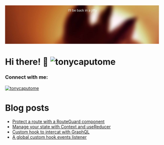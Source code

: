 ![Banner](https://github.com/tonycaputome/tonycaputome/blob/main/cover.jpg)

# Hi there! 👋 <img src="https://komarev.com/ghpvc/?username=tonycaputome&label=Profile%20views&color=0e75b6&style=flat" alt="tonycaputome" />

<h3 align="left">Connect with me:</h3>
<p align="left">
<a href="https://twitter.com/tonycaputome" target="blank"><img align="center" src="https://cdn.jsdelivr.net/npm/simple-icons@3.0.1/icons/twitter.svg" alt="tonycaputome" height="30" width="40" /></a>
</p>

# Blog posts

<!-- BLOG-POST-LIST:START -->

- [Protect a route with a RouteGuard component](https://tonycaputo.me/create-a-routeguard-component-with-hooks)
- [Manage your state with Context and useReducer](https://tonycaputo.me/manage-your-state-with-context-and-usereducer)
- [Custom hook to intercat with GraphQL](https://tonycaputo.me/create-a-custom-hook-to-interact-with-graphql)
- [A global custom hook events listener](https://tonycaputo.me/a-global-custom-hook-for-events-listener)
<!-- BLOG-POST-LIST:END -->
